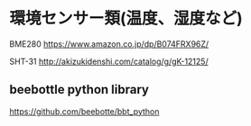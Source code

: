 # 環境センサー類(温度、湿度など)

BME280
https://www.amazon.co.jp/dp/B074FRX96Z/

SHT-31
http://akizukidenshi.com/catalog/g/gK-12125/

## beebottle python library

https://github.com/beebotte/bbt_python

